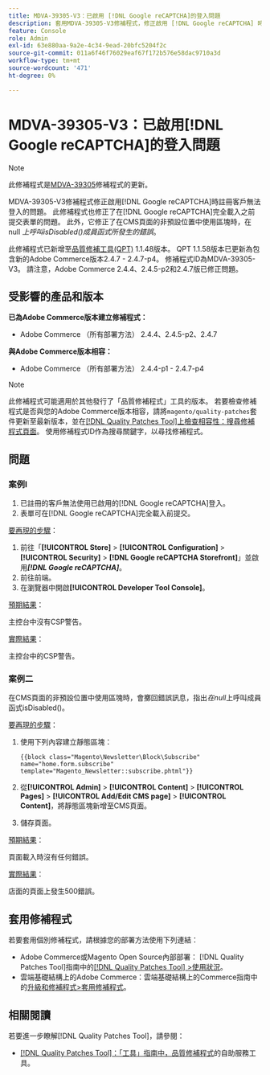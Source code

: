 ```yaml
---
title: MDVA-39305-V3：已啟用 [!DNL Google reCAPTCHA]的登入問題
description: 套用MDVA-39305-V3修補程式，修正啟用 [!DNL Google reCAPTCHA] 時註冊客戶無法登入的Adobe Commerce問題。 此修補程式也修正了在 [!DNL Google reCAPTCHA] 完整載入之前提交表單的問題。 此外，它修正了在CMS頁面的非預設位置中使用區塊時，*在null*上呼叫成員函式isDisabled()的錯誤。
feature: Console
role: Admin
exl-id: 63e880aa-9a2e-4c34-9ead-20bfc5204f2c
source-git-commit: 011a6f46f76029eaf67f172b576e58dac9710a3d
workflow-type: tm+mt
source-wordcount: '471'
ht-degree: 0%

---
```


# MDVA-39305-V3：已啟用[!DNL Google reCAPTCHA]的登入問題

>[!NOTE]
>
>此修補程式是[MDVA-39305](/help/tools/quality-patches-tool/patches-available-in-qpt/v1-1-1/mdva-39305-login-issues-with-enabled-google-recaptcha.md)修補程式的更新。

MDVA-39305-V3修補程式修正啟用[!DNL Google reCAPTCHA]時註冊客戶無法登入的問題。 此修補程式也修正了在[!DNL Google reCAPTCHA]完全載入之前提交表單的問題。 此外，它修正了在CMS頁面的非預設位置中使用區塊時，在null *上呼叫isDisabled()成員函式所發生的錯誤*。

此修補程式已新增至[品質修補工具(QPT)](https://experienceleague.adobe.com/en/docs/commerce-operations/tools/quality-patches-tool/quality-patches-tool-to-self-serve-quality-patches) 1.1.48版本。 QPT 1.1.58版本已更新為包含新的Adobe Commerce版本2.4.7 - 2.4.7-p4。 修補程式ID為MDVA-39305-V3。 請注意，Adobe Commerce 2.4.4、2.4.5-p2和2.4.7版已修正問題。

## 受影響的產品和版本

**已為Adobe Commerce版本建立修補程式：**

* Adobe Commerce （所有部署方法） 2.4.4、2.4.5-p2、2.4.7

**與Adobe Commerce版本相容：**

* Adobe Commerce （所有部署方法） 2.4.4-p1 - 2.4.7-p4

>[!NOTE]
>
>此修補程式可能適用於其他發行了「品質修補程式」工具的版本。 若要檢查修補程式是否與您的Adobe Commerce版本相容，請將`magento/quality-patches`套件更新至最新版本，並在[[!DNL Quality Patches Tool]上檢查相容性：搜尋修補程式頁面](https://experienceleague.adobe.com/en/docs/commerce-operations/tools/quality-patches-tool/quality-patches-tool-to-self-serve-quality-patches)。 使用修補程式ID作為搜尋關鍵字，以尋找修補程式。

## 問題

### 案例I

1. 已註冊的客戶無法使用已啟用的[!DNL Google reCAPTCHA]登入。
1. 表單可在[!DNL Google reCAPTCHA]完全載入前提交。

<u>要再現的步驟</u>：

1. 前往「**[!UICONTROL Store]** > **[!UICONTROL Configuration]** > **[!UICONTROL Security]** > **[!DNL Google reCAPTCHA Storefront]**」並啟用&#x200B;***[!DNL Google reCAPTCHA]***。
1. 前往前端。
1. 在瀏覽器中開啟&#x200B;**[!UICONTROL Developer Tool Console]**。

<u>預期結果</u>：

主控台中沒有CSP警告。

<u>實際結果</u>：

主控台中的CSP警告。

### 案例二

在CMS頁面的非預設位置中使用區塊時，會擲回錯誤訊息，指出&#x200B;*在null*&#x200B;上呼叫成員函式isDisabled()。

<u>要再現的步驟</u>：

1. 使用下列內容建立靜態區塊：

   ```
   {{block class="Magento\Newsletter\Block\Subscribe" name="home.form.subscribe"
   template="Magento_Newsletter::subscribe.phtml"}}
   ```

1. 從&#x200B;**[!UICONTROL Admin]** > **[!UICONTROL Content]** > **[!UICONTROL Pages]** > **[!UICONTROL Add/Edit CMS page]** > **[!UICONTROL Content]**，將靜態區塊新增至CMS頁面。
1. 儲存頁面。

<u>預期結果</u>：

頁面載入時沒有任何錯誤。

<u>實際結果</u>：

店面的頁面上發生500錯誤。

## 套用修補程式

若要套用個別修補程式，請根據您的部署方法使用下列連結：

* Adobe Commerce或Magento Open Source內部部署： [!DNL Quality Patches Tool]指南中的[[!DNL Quality Patches Tool] >使用狀況](/help/tools/quality-patches-tool/usage.md)。
* 雲端基礎結構上的Adobe Commerce：雲端基礎結構上的Commerce指南中的[升級和修補程式>套用修補程式](https://experienceleague.adobe.com/docs/commerce-cloud-service/user-guide/develop/upgrade/apply-patches.html)。

## 相關閱讀

若要進一步瞭解[!DNL Quality Patches Tool]，請參閱：

* [[!DNL Quality Patches Tool]：「工具」指南中，品質修補程式](/help/tools/quality-patches-tool/quality-patches-tool-to-self-serve-quality-patches.md)的自助服務工具。
